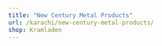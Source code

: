 ```yaml
---
title: "New Century Metal Products"
url: /karachi/new-century-metal-products/
shop: Kramladen
---
```

